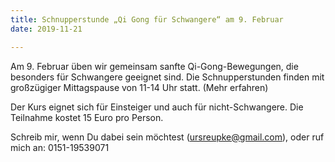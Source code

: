 ```yaml
---
title: Schnupperstunde „Qi Gong für Schwangere“ am 9. Februar
date: 2019-11-21

---
```

Am 9. Februar üben wir gemeinsam sanfte Qi-Gong-Bewegungen, die besonders für Schwangere geeignet sind. Die Schnupperstunden finden mit großzügiger Mittagspause von 11-14 Uhr statt. (Mehr erfahren)

Der Kurs eignet sich für Einsteiger und auch für nicht-Schwangere. Die Teilnahme kostet 15 Euro pro Person.

Schreib mir, wenn Du dabei sein möchtest (<ursreupke@gmail.com>), oder ruf mich an: 0151-19539071